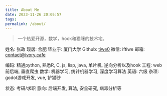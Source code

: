 ```yaml
---
title: About Me
date: 2023-11-26 20:05:57
tags:
permalink: /about/
---
```


> 一个热爱开源，数学，hook和猫咪的技术宅。

姓名: 张政
现居: 合肥
毕业于: 厦门大学
Github: [tiwe0](https://tiwe0.github.com)
微信: iftiwe
邮箱: contact@ivory.cafe

编码: 精通python, 熟悉R, C, js, lisp, java, 单片机, 逆向分析以及hook
工程: web 前后端, 垂直爬虫
数学: 机器学习, 统计机器学习, 深度学习算法
英语: 六级
杂项: godot游戏开发, vue, 铲猫砂

状态: 考研/求职
意向: 后端开发, 算法, 安全研究, 病毒分析等

